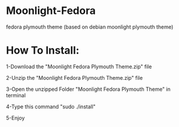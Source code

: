 # Moonlight-Fedora
fedora plymouth theme (based on debian moonlight plymouth theme)

# How To Install:

1-Download the "Moonlight Fedora Plymouth Theme.zip" file

2-Unzip the "Moonlight Fedora Plymouth Theme.zip" file

3-Open the unzipped Folder "Moonlight Fedora Plymouth Theme" in terminal

4-Type this command "sudo ./install"

5-Enjoy
